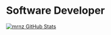# Software Developer
[![mrnz GitHub Stats](https://github-readme-stats.vercel.app/api?username=mrnz&theme=graywhite)](https://github.com/mrnzdev/github-readme-stats)
